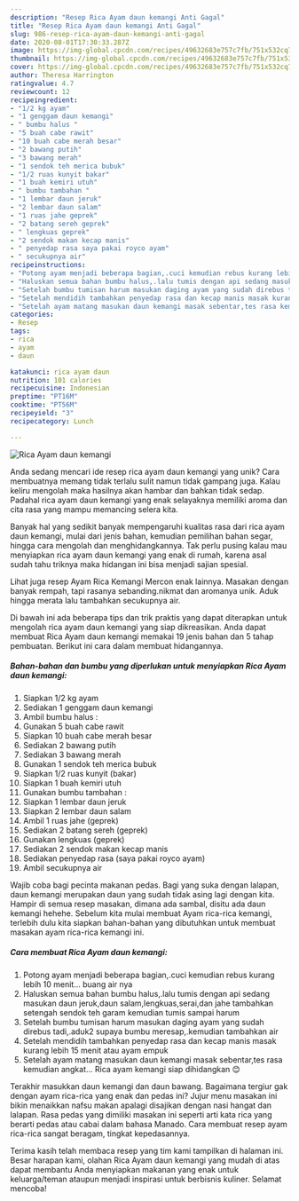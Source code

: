 ```yaml
---
description: "Resep Rica Ayam daun kemangi Anti Gagal"
title: "Resep Rica Ayam daun kemangi Anti Gagal"
slug: 986-resep-rica-ayam-daun-kemangi-anti-gagal
date: 2020-08-01T17:30:33.287Z
image: https://img-global.cpcdn.com/recipes/49632683e757c7fb/751x532cq70/rica-ayam-daun-kemangi-foto-resep-utama.jpg
thumbnail: https://img-global.cpcdn.com/recipes/49632683e757c7fb/751x532cq70/rica-ayam-daun-kemangi-foto-resep-utama.jpg
cover: https://img-global.cpcdn.com/recipes/49632683e757c7fb/751x532cq70/rica-ayam-daun-kemangi-foto-resep-utama.jpg
author: Theresa Harrington
ratingvalue: 4.7
reviewcount: 12
recipeingredient:
- "1/2 kg ayam"
- "1 genggam daun kemangi"
- " bumbu halus "
- "5 buah cabe rawit"
- "10 buah cabe merah besar"
- "2 bawang putih"
- "3 bawang merah"
- "1 sendok teh merica bubuk"
- "1/2 ruas kunyit bakar"
- "1 buah kemiri utuh"
- " bumbu tambahan "
- "1 lembar daun jeruk"
- "2 lembar daun salam"
- "1 ruas jahe geprek"
- "2 batang sereh geprek"
- " lengkuas geprek"
- "2 sendok makan kecap manis"
- " penyedap rasa saya pakai royco ayam"
- " secukupnya air"
recipeinstructions:
- "Potong ayam menjadi beberapa bagian,.cuci kemudian rebus kurang lebih 10 menit... buang air nya"
- "Haluskan semua bahan bumbu halus,.lalu tumis dengan api sedang masukan daun jeruk,daun salam,lengkuas,serai,dan jahe tambahkan setengah sendok teh garam kemudian tumis sampai harum"
- "Setelah bumbu tumisan harum masukan daging ayam yang sudah direbus tadi,.aduk2 supaya bumbu meresap,.kemudian tambahkan air"
- "Setelah mendidih tambahkan penyedap rasa dan kecap manis masak kurang lebih 15 menit atau ayam empuk"
- "Setelah ayam matang masukan daun kemangi masak sebentar,tes rasa kemudian angkat... Rica ayam kemangi siap dihidangkan 😊"
categories:
- Resep
tags:
- rica
- ayam
- daun

katakunci: rica ayam daun 
nutrition: 101 calories
recipecuisine: Indonesian
preptime: "PT16M"
cooktime: "PT56M"
recipeyield: "3"
recipecategory: Lunch

---
```



![Rica Ayam daun kemangi](https://img-global.cpcdn.com/recipes/49632683e757c7fb/751x532cq70/rica-ayam-daun-kemangi-foto-resep-utama.jpg)

Anda sedang mencari ide resep rica ayam daun kemangi yang unik? Cara membuatnya memang tidak terlalu sulit namun tidak gampang juga. Kalau keliru mengolah maka hasilnya akan hambar dan bahkan tidak sedap. Padahal rica ayam daun kemangi yang enak selayaknya memiliki aroma dan cita rasa yang mampu memancing selera kita.

Banyak hal yang sedikit banyak mempengaruhi kualitas rasa dari rica ayam daun kemangi, mulai dari jenis bahan, kemudian pemilihan bahan segar, hingga cara mengolah dan menghidangkannya. Tak perlu pusing kalau mau menyiapkan rica ayam daun kemangi yang enak di rumah, karena asal sudah tahu triknya maka hidangan ini bisa menjadi sajian spesial.

Lihat juga resep Ayam Rica Kemangi Mercon enak lainnya. Masakan dengan banyak rempah, tapi rasanya sebanding.nikmat dan aromanya unik. Aduk hingga merata lalu tambahkan secukupnya air.


Di bawah ini ada beberapa tips dan trik praktis yang dapat diterapkan untuk mengolah rica ayam daun kemangi yang siap dikreasikan. Anda dapat membuat Rica Ayam daun kemangi memakai 19 jenis bahan dan 5 tahap pembuatan. Berikut ini cara dalam membuat hidangannya.

<!--inarticleads1-->

##### Bahan-bahan dan bumbu yang diperlukan untuk menyiapkan Rica Ayam daun kemangi:

1. Siapkan 1/2 kg ayam
1. Sediakan 1 genggam daun kemangi
1. Ambil  bumbu halus :
1. Gunakan 5 buah cabe rawit
1. Siapkan 10 buah cabe merah besar
1. Sediakan 2 bawang putih
1. Sediakan 3 bawang merah
1. Gunakan 1 sendok teh merica bubuk
1. Siapkan 1/2 ruas kunyit (bakar)
1. Siapkan 1 buah kemiri utuh
1. Gunakan  bumbu tambahan :
1. Siapkan 1 lembar daun jeruk
1. Siapkan 2 lembar daun salam
1. Ambil 1 ruas jahe (geprek)
1. Sediakan 2 batang sereh (geprek)
1. Gunakan  lengkuas (geprek)
1. Sediakan 2 sendok makan kecap manis
1. Sediakan  penyedap rasa (saya pakai royco ayam)
1. Ambil  secukupnya air


Wajib coba bagi pecinta makanan pedas. Bagi yang suka dengan lalapan, daun kemangi merupakan daun yang sudah tidak asing lagi dengan kita. Hampir di semua resep masakan, dimana ada sambal, disitu ada daun kemangi hehehe. Sebelum kita mulai membuat Ayam rica-rica kemangi, terlebih dulu kita siapkan bahan-bahan yang dibutuhkan untuk membuat masakan ayam rica-rica kemangi ini. 

<!--inarticleads2-->

##### Cara membuat Rica Ayam daun kemangi:

1. Potong ayam menjadi beberapa bagian,.cuci kemudian rebus kurang lebih 10 menit... buang air nya
1. Haluskan semua bahan bumbu halus,.lalu tumis dengan api sedang masukan daun jeruk,daun salam,lengkuas,serai,dan jahe tambahkan setengah sendok teh garam kemudian tumis sampai harum
1. Setelah bumbu tumisan harum masukan daging ayam yang sudah direbus tadi,.aduk2 supaya bumbu meresap,.kemudian tambahkan air
1. Setelah mendidih tambahkan penyedap rasa dan kecap manis masak kurang lebih 15 menit atau ayam empuk
1. Setelah ayam matang masukan daun kemangi masak sebentar,tes rasa kemudian angkat... Rica ayam kemangi siap dihidangkan 😊


Terakhir masukkan daun kemangi dan daun bawang. Bagaimana tergiur gak dengan ayam rica-rica yang enak dan pedas ini? Jujur menu masakan ini bikin menaikkan nafsu makan apalagi disajikan dengan nasi hangat dan lalapan. Rasa pedas yang dimiliki masakan ini seperti arti kata rica yang berarti pedas atau cabai dalam bahasa Manado. Cara membuat resep ayam rica-rica sangat beragam, tingkat kepedasannya. 

Terima kasih telah membaca resep yang tim kami tampilkan di halaman ini. Besar harapan kami, olahan Rica Ayam daun kemangi yang mudah di atas dapat membantu Anda menyiapkan makanan yang enak untuk keluarga/teman ataupun menjadi inspirasi untuk berbisnis kuliner. Selamat mencoba!
